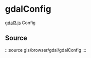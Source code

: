 # gdalConfig

[gdal3.js](https://www.npmjs.com/package/gdal3.js/v/2.8.1) Config

## Source

:::source
gis/browser/gdal/gdalConfig
:::